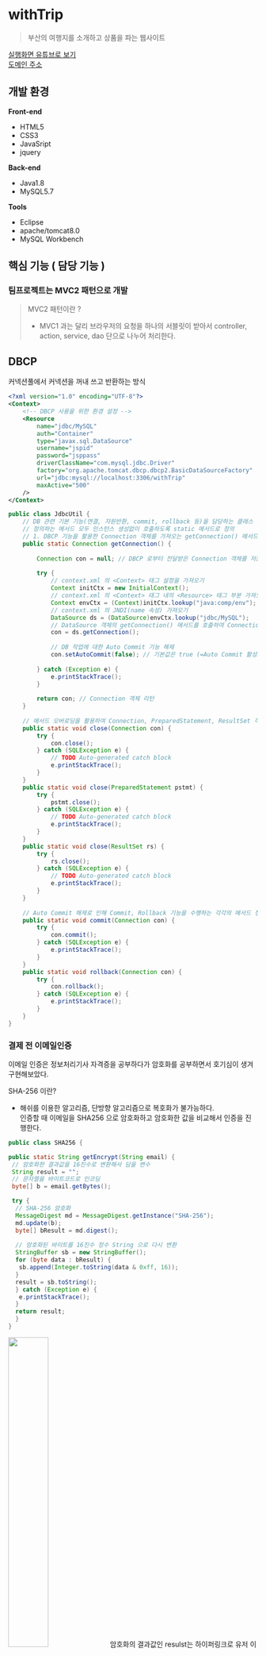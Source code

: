 # withTrip

> 부산의 여행지를 소개하고 상품을 파는 웹사이트

[실행화면 유튜브로 보기](https://www.youtube.com/watch?v=sXzx_DXEpVU)  
[도메인 주소](http://itwillbs10.cafe24.com/withTrip)

## 개발 환경
**Front-end**
  * HTML5
  * CSS3
  * JavaSript
  * jquery
  
**Back-end**
  * Java1.8
  * MySQL5.7

**Tools**
  * Eclipse
  * apache/tomcat8.0
  * MySQL Workbench
 
 
## 핵심 기능 ( 담당 기능 )

### 팀프로젝트는 MVC2 패턴으로 개발  

> MVC2 패턴이란 ?   
> * MVC1 과는 달리 브라우저의 요청을 하나의 서블릿이 받아서 controller, action, service, dao 단으로 나누어 처리한다. 

## DBCP  
커넥션풀에서 커넥션을 꺼내 쓰고 반환하는 방식

``` xml
<?xml version="1.0" encoding="UTF-8"?>
<Context>
	<!-- DBCP 사용을 위한 환경 설정 -->
	<Resource
		name="jdbc/MySQL"
		auth="Container"
		type="javax.sql.DataSource"			
		username="jspid"
		password="jsppass"
		driverClassName="com.mysql.jdbc.Driver"
		factory="org.apache.tomcat.dbcp.dbcp2.BasicDataSourceFactory"
		url="jdbc:mysql://localhost:3306/withTrip"
		maxActive="500"
	/>
</Context>

```
``` java
public class JdbcUtil {
	// DB 관련 기본 기능(연결, 자원반환, commit, rollback 등)을 담당하는 클래스
	// 정의하는 메서드 모두 인스턴스 생성없이 호출하도록 static 메서드로 정의
	// 1. DBCP 기능을 활용한 Connection 객체를 가져오는 getConnection() 메서드
	public static Connection getConnection() {
		
		Connection con = null; // DBCP 로부터 전달받은 Connection 객체를 저장할 변수 선언
		
		try {
			// context.xml 의 <Context> 태그 설정을 가져오기
			Context initCtx = new InitialContext();
			// context.xml 의 <Context> 태그 내의 <Resource> 태그 부분 가져오기
			Context envCtx = (Context)initCtx.lookup("java:comp/env");
			// context.xml 의 JNDI(name 속성) 가져오기
			DataSource ds = (DataSource)envCtx.lookup("jdbc/MySQL");
			// DataSource 객체의 getConnection() 메서드를 호출하여 Connection 객체 가져오기
			con = ds.getConnection();
			
			// DB 작업에 대한 Auto Commit 기능 해제
			con.setAutoCommit(false); // 기본값은 true (=Auto Commit 활성화)
			
		} catch (Exception e) {
			e.printStackTrace();
		}
	
		return con; // Connection 객체 리턴
	}
	
	// 메서드 오버로딩을 활용하여 Connection, PreparedStatement, ResultSet 객체 자원 반환 구현
	public static void close(Connection con) {
		try {
			con.close();
		} catch (SQLException e) {
			// TODO Auto-generated catch block
			e.printStackTrace();
		}
	}
	public static void close(PreparedStatement pstmt) {
		try {
			pstmt.close();
		} catch (SQLException e) {
			// TODO Auto-generated catch block
			e.printStackTrace();
		}
	}
	public static void close(ResultSet rs) {
		try {
			rs.close();
		} catch (SQLException e) {
			// TODO Auto-generated catch block
			e.printStackTrace();
		}
	}
	
	// Auto Commit 해제로 인해 Commit, Rollback 기능을 수행하는 각각의 메서드 정의
	public static void commit(Connection con) {
		try {
			con.commit();
		} catch (SQLException e) {
			e.printStackTrace();
		}
	}
	public static void rollback(Connection con) {
		try {
			con.rollback();
		} catch (SQLException e) {
			e.printStackTrace();
		}
	}
}

```




### 결제 전 이메일인증
이메일 인증은 정보처리기사 자격증을 공부하다가 암호화를 공부하면서 호기심이 생겨 구현해보았다.

SHA-256 이란?
* 해쉬를 이용한 알고리즘, 단방향 알고리즘으로 복호화가 불가능하다.  
인증할 때 이메일을 SHA256 으로 암호화하고 암호화한 값을 비교해서 인증을 진행한다.

``` java
public class SHA256 {

public static String getEncrypt(String email) {
 // 암호화한 결과값을 16진수로 변환해서 담을 변수
 String result = "";
 // 문자열을 바이트코드로 인코딩
 byte[] b = email.getBytes();

 try {
  // SHA-256 암호화
  MessageDigest md = MessageDigest.getInstance("SHA-256");
  md.update(b);
  byte[] bResult = md.digest();
   
  // 암호화된 바이트를 16진수 정수 String 으로 다시 변환
  StringBuffer sb = new StringBuffer();
  for (byte data : bResult) {
   sb.append(Integer.toString(data & 0xff, 16));
  }
  result = sb.toString();
  } catch (Exception e) {
   e.printStackTrace();
  }
  return result;
  }
}

```
<img src="https://user-images.githubusercontent.com/64389409/99179974-9cc0e700-2765-11eb-8c5a-8dc50f00feac.PNG" width="40%" heigth="40%">  
암호화의 결과값인 resulst는 하이퍼링크로 유저 이메일로 보내준다.
유저가 이메일에서 링크를 클릭하면 result 값이 맞는지 확인하고 인증을 완료한다.  
  
  
    
### 주문번호  
주문번호는 오늘의 날짜와 주문순서를 조합하여 생성하려고 한다. ex) 20220710 + 0001  
날짜는 java.util.Date를 사용하면 되고 주문순서는 시퀀스테이블을 만들어서 auto_increamet 하는 값을 가져오기로 한다.  
하지만 여기서 고민이 생겼다 !?!?  
날짜가 변경되면 주문순서를 다시 0001 번으로 돌리고 싶었다. 수동으로 할 수 있지만 매일 하는것이 번거롭다.   
그래서 검색하던 중 **MySQL event scheduler** 를 찾았다.  
이벤트 스케쥴러는 매 특정시간마다 등록해놓은 프로시저를 실행시킨다.  
이걸 이용하면 자동으로 시퀀스테이블 초기화가 가능할것이다.
아래는 이벤트스케쥴러 사용을 위해 정리해놓은 메모장이다.  
``` text
주문번호 생성 DB 구문.txt

시퀀스 테이블 생성
create table order_seq (
num int primary key auto_increment 
);

서버를 껏다 켜도 이벤트 스케쥴러가 항시 on 되게 설정하는법
my.ini 안에
[mysqld] 밑에
event_scheduler = on 추가

이벤트 스케쥴러 ON
set GLOBAL event_scheduler = on;

이벤트 생성(프로시저 실행)
DELIMITER //
create event reset
on schedule
EVERY 1 DAY
STARTS '2020-06-18 09:10:00'
DO
BEGIN
delete from order_seq;
alter table order_seq auto_increment=1;
insert into order_seq values(null);
END
//

이벤트 확인
select * from information_schema.events;

이벤트 스케쥴러 on/off 확인
show variables like 'event%'
```
``` sql
주문순서를 000X 로 4자리로 만들어서 가져와서 날짜랑 조합하였다.
SELECT LPAD(MAX(num),4,0) num FROM order_seq
```
<img src="https://user-images.githubusercontent.com/64389409/99180638-3e970280-276b-11eb-9bfc-f6fc1c89021c.PNG" width="40%" heigth="40%">  






### 주문내역 

주문번호 하나에 여러개의 상품을 주문할 수 있기 때문에 테이블을 order 와 order_detail 로 나누었다.  
주문내역은 order와 order_detail 을 JOIN 하여 정보를 가져온다.    
GROUP BY 절을 사용하는 이유는 하나의 주문안에 여러개의 상품이 있기 때문에 중복되는 주문내역이 생김을 방지하기 위해서이다.
``` sql
SELECT * 
FROM `order` o JOIN order_detail od 
ON o.o_num = od.order_num 
WHERE member_id = ? 
GROUP BY od.order_num 
ORDER BY o.o_date desc limit ?,?

```

주문상세내역을 가져오는 쿼리문이다. 주문번호에 의한 상세 제품들의 정보를 가져온다.
```sql
SELECT * 
FROM `order` o JOIN order_detail od
ON o.o_num = od.order_num 
WHERE o.o_num = ?
```

검색은 BETWEEN AND 절을 사용했다.
``` sql
BETWEEN date AND date
```

### 추천리스트
추천은 랜덤함수를 사용했다.
``` sql
rand() LIMIT 4
```

### 이벤트
사용자가 포인트를 모아서 뽑기를 할 수 있는 컨텐츠를 만들고 싶어서 구현해보았다.  
jquery Datepicker 를 사용해서 시작시간, 종료시간을 선택할 수 있고 countdown.js 로 종료시간이 끝나면 뽑기가 종료되게 구현하였다.  

<img src="https://user-images.githubusercontent.com/64389409/99182523-c0415d00-2778-11eb-9bf2-5a51036e8b51.PNG" width="20%" heigth="20%"><img src="https://user-images.githubusercontent.com/64389409/99182527-c2a3b700-2778-11eb-8b28-90d2a64f38a6.PNG" width="50%" heigth="50%">  


테이블을 뽑기함이라고 생각하고 event_box 테이블을 생성했다. 테이블안에 행들은 당첨 또는 꽝이 적힌 쪽지라고 생각하면 된다.  
rank 는 당첨과 꽝을 나누는 컬럼이고 pull은 뽑은 것과 뽑지않은 것을 나누는 컬럼이다.
아래 테이블은 100개중에 3개가 당첨이라고 생각할 수 있겠다.    
num = 1 을  뽑으면 1등, num = 2는 2등, num = 99는 3등이고 나머지는 꽝일 것이다.   
|num|rank|pull|
|------|---|---|
|1|1|0|
|2|2|0|  
|3|0|0|  
|.|||  
|.|||
|98|0|0|
|99|3|0|
|100|0|0|  

유저의 액션에 의한 디비 컬럼 변화를 봐보자.     
1. 유저가 뽑기 버튼을 누르면 pull = 0 인 행에서 랜덤으로 행(2)을 한개 뽑는다.  
2. 뽑힌 행(2)은 pull = 1 로 변경된다. (뽑을때 pull=0 을 가져오기 때문에 뽑힌 행은 다음부턴 뽑을 수 없다)  
3. 뽑힌 행의 rank 를 확인하여 당첨인지 아닌지를 확인한다 (num = 2가 뽑혔으니 2등)
4. 만약 rank != 0 & pull = 0  인 행이 없다는것은 다 뽑힌것이기 때문에 뽑기는 종료되어야한다. (재시작하면 pull = 0 으로 변경)

|num|rank|pull|
|------|---|---|
|1|1|0|
|2|2|1|  
|3|0|0|  
|.|||  
|.|||
|98|0|0|
|99|3|0|
|100|0|0|

뽑기의 확률을 조정하려면 디비에서 직접 작업해야하므로 불편하다.  
웹페이지에서 관리자가 직접 조정할 수 있도록 생각해 볼 필요가 있다.


### 통계
* 차트
관심사와 일별 가입자 수는 [AMCHARTS](https://www.amcharts.com/) 를 사용했다.  
원하는 차트 예제를 가져와서 데이터만 넣어주니까 차트가 어려움 없이 잘 표현되었다.
``` javascript
$(document).ready(function() {	
  am4core.ready(function() {
  // Themes begin
  am4core.useTheme(am4themes_animated);
  // Themes end

  // Create chart instance
  var chart = am4core.create("chartdiv", am4charts.PieChart);

  // Add data
  // 아래 부분에 서버에서 가져온 값들 넣어준다.
  chart.data = [ {
  "취향": "관광",
  "litres": ($("#htype1").val()/$("#totalCount").val()*100)		 
  }, {
  "취향": "맛집",
  "litres": ($("#htype2").val()/$("#totalCount").val()*100)
  }, {
  "취향": "역사",
  "litres": ($("#htype3").val()/$("#totalCount").val()*100)
  },{
  "취향": "체험",
  "litres": ($("#htype4").val()/$("#totalCount").val()*100)
  }];
  // Add and configure Series
  var pieSeries = chart.series.push(new am4charts.PieSeries());
  pieSeries.dataFields.value = "litres";
  pieSeries.dataFields.category = "취향";
  pieSeries.slices.template.stroke = am4core.color("#fff");
  pieSeries.slices.template.strokeWidth = 2;
  pieSeries.slices.template.strokeOpacity = 1;

  // This creates initial animation
  pieSeries.hiddenState.properties.opacity = 1;
  pieSeries.hiddenState.properties.endAngle = -90;
  pieSeries.hiddenState.properties.startAngle = -90;
  }); // end am4core.ready()
});

// 차트가 보여짐
<div id="chartdiv" class="row" ></div>
```
<img src="https://user-images.githubusercontent.com/64389409/99184089-f33d1e00-2783-11eb-9eb1-42ba13e56ad9.PNG" width="100%" heigth="100%">

* 증감율
통계페이지에 주식처럼 증감율이 있으면 괜찮겠다는 생각에 구현해봤다.
로그 테이블을 만들었고 이벤트 스케쥴러로 일별 데이터들이 저장되게 프로시저를 작성했다.



``` sql
// 프로시저 등록
DELIMITER $$
create procedure log_insert()
  BEGIN
  DECLARE joincount int;
  DECLARE revenue int;
  DECLARE readcount int;

  // 가입자수 조회
  SELECT count(id) 
  INTO joincount
  FROM member 
  WHERE date_format(date, '%Y%m%d') =  date_format(date_add(now(), interval -1 day), '%Y%m%d');

  // 판매액 조회 
  SELECT SUM(o_price)
  INTO revenue
  FROM `order`
  WHERE date_format(o_date, '%Y%m%d') =  date_format(date_add(now(), interval -1 day), '%Y%m%d');

  // 조회수 조회
  SELECT SUM(pl_readcount) - (SELECT MAX(l_readcount) FROM log) 
  INTO readcount
  FROM place;

  // 조회한 값들을 log 테이블 넣기
  INSERT INTO log VALUES(null, joincount, revenue, readcount, date_add(now(), interval -1 day));
END$$
DELIMITER ;

// 스케쥴러 등록
DELIMITER //
create event log_insert
on schedule
EVERY 24 HOUR
STARTS '2020-06-23 00:10:00'
DO
call log_insert();
//
```
이제 log 테이블 일별 데이터들을 가지고 증감율을 구하면 된다.

|num|joincount|revenue|readcount|date
|------|---|---|------|---|
|1|20|180000|100|2020-06-22
|2|40|200000|120|2020-06-23  

증감율 계산
```
(증가량 or 감소량 / 시작 값) × 100 
```

위 테이블에서 22일과 23일의 조회수 증감율을 계산해보자
```
( 120 - 100 ) / 100 * 100 = 20
```
20% 가 증가했다.    

이렇게 두개의 행을 연산하기 위해서 SELF JOIN 을 사용했다. truncate 는 소수점을 없애기 위해 사용하였다.  

``` sql

SELECT truncate((next.readcount - prev.readcount) / prev.readcount * 100, 0) AS readcount
FROM log next JOIN log prev
Where next.num = prev.num + 1 

```
prev는 num = 1 튜플을, next는 num = 2 튜플을 가리킨다.  
```
( next.readcount(120) - prev.readcount(100) ) / prev.readcount(100) * 100 = 20 %
```
20% 로 결과값이 잘 나온것을 확인할 수 있다.  


<img src="https://user-images.githubusercontent.com/64389409/99184088-f2a48780-2783-11eb-8441-bb94d9457f43.PNG" width="100%" heigth="100%">

## 화면 캡처



